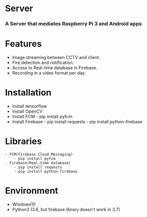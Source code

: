# Server
<h3><b>A Server that mediates Raspberry Pi 3 and Android apps</b></h3>

# Features
- Image streaming between CCTV and client.
- Fire detection and notification.
- Access to Real-time database in Firebase.
- Recording in a video format per day.

# Installation
- Install tensorflow
- Install OpenCV
- Install FCM
        - pip install pyfcm
- Install Firebase
        - pip install requests
        - pip install python-firebase

# Libraries
    - FCM(Firebase Cloud Messaging)
        - pip install pyfcm
    - Firebase(Real-time database)
        - pip install requests
        - pip install python-firebase

# Environment
- Windows10
- Python3 (3.6, but firebase library doesn't work in 3.7)
